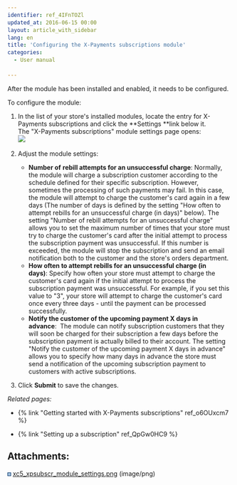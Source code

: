 ```yaml
---
identifier: ref_4IFnTOZl
updated_at: 2016-06-15 00:00
layout: article_with_sidebar
lang: en
title: 'Configuring the X-Payments subscriptions module'
categories:
  - User manual

---
```



After the module has been installed and enabled, it needs to be configured.

To configure the module:

1.  In the list of your store's installed modules, locate the entry for X-Payments subscriptions and click the **Settings **link below it.  
    The "X-Payments subscriptions" module settings page opens:  
    ![]({{site.baseurl}}/attachments/9666610/9633864.png?effects=drop-shadow)  

2.  Adjust the module settings:
    *   **Number of** **rebill attempts for an unsuccessful charge**: Normally, the module will charge a subscription customer according to the schedule defined for their specific subscription. However, sometimes the processing of such payments may fail. In this case, the module will attempt to charge the customer's card again in a few days (The number of days is defined by the setting "How often to attempt rebills for an unsuccessful charge (in days)" below). The setting "Number of rebill attempts for an unsuccessful charge" allows you to set the maximum number of times that your store must try to charge the customer's card after the initial attempt to process the subscription payment was unsuccessful. If this number is exceeded, the module will stop the subscription and send an email notification both to the customer and the store's orders department.
    *   **How often to attempt rebills for an unsuccessful charge (in days)**: Specify how often your store must attempt to charge the customer's card again if the initial attempt to process the subscription payment was unsuccessful. For example, if you set this value to "3", your store will attempt to charge the customer's card once every three days - until the payment can be processed successfully.
    *   **Notify the customer of the upcoming payment X days in advance**:  The module can notify subscription customers that they will soon be charged for their subscription a few days before the subscription payment is actually billed to their account. The setting "Notify the customer of the upcoming payment X days in advance" allows you to specify how many days in advance the store must send a notification of the upcoming subscription payment to customers with active subscriptions.
3.  Click **Submit** to save the changes.

_Related pages:_

*   {% link "Getting started with X-Payments subscriptions" ref_o6OUxcm7 %}  

*   {% link "Setting up a subscription" ref_QpGw0HC9 %}  

## Attachments:

![](images/icons/bullet_blue.gif) [xc5_xpsubscr_module_settings.png]({{site.baseurl}}/attachments/9666610/9633864.png) (image/png)
